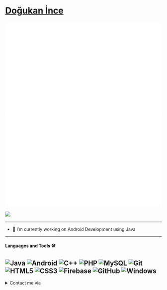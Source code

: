 # [Doğukan İnce](https://github.com/dogukanincee/dogukanincee)

![](https://github.com/dogukanincee/dogukanincee/blob/master/generated/overview.svg)
![](https://github.com/dogukanincee/dogukanincee/blob/master/generated/languages.svg)

![](https://komarev.com/ghpvc/?username=dogukanincee&label=Profile+Views)

---

- 🔭 I’m currently working on Android Development using Java
  
  
---

#### Languages and Tools 🛠

![Java](https://img.shields.io/badge/-Java-5B4638?style=flat-square&logo=java&logoColor=ffffff)
![Android](https://img.shields.io/badge/-Android%20Studio-a4c639?style=flat-square&logo=android-studio&logoColor=ffffff)
![C++](https://img.shields.io/badge/-C++-4e77d5?style=flat-square&logo=c%2B%2B&logoColor=ffffff)
![PHP](https://img.shields.io/badge/-PHP-3776AB?style=flat-square&logo=php&logoColor=ffffff)
![MySQL](https://img.shields.io/badge/-MySQL-e5ac07?style=flat-square&logo=mysql&logoColor=ffffff)
![Git](https://img.shields.io/badge/-Git-%23F05032?style=flat-square&logo=git&logoColor=%23ffffff)
![HTML5](https://img.shields.io/badge/-HTML5-%23E44D27?style=flat-square&logo=html5&logoColor=ffffff)
![CSS3](https://img.shields.io/badge/-CSS3-%231572B6?style=flat-square&logo=css3)
![Firebase](https://img.shields.io/badge/-Firebase-FFCA28?style=flat-square&logo=firebase&logoColor=ffffff)
![GitHub](https://img.shields.io/badge/-GitHub-181717?style=flat-square&logo=github)
![Windows](http://img.shields.io/badge/-Windows-0078D6?style=flat-square&logo=windows&logoColor=ffffff)
---  
  
<details>
  
  <summary>Contact me via</summary>
  
  </br>
    <a href="https://dogukanince.com.tr/">
  <img align="left" alt="https://dogukanince.com.tr/ | Twitter" width="22px" src="https://www.flaticon.com/svg/vstatic/svg/431/431979.svg?token=exp=1614793457~hmac=25d8ced8bc8e2e8d2bc4f6a2e3d76113" />
  </a>
    <a href="https://www.linkedin.com/in/dogukanincee/">
  <img align="left" alt="https://www.linkedin.com/in/dogukanincee/ | LinkedIn" width="22px" src="https://www.flaticon.com/svg/vstatic/svg/174/174857.svg?token=exp=1614793183~hmac=bd5625acb802dfb0c2980ee4cffd7eb1" />
  </a>
   <a href="https://www.instagram.com/dogukanincee/">
  <img align="left" alt="https://www.instagram.com/dogukanincee/ | Instagram" width="22px" src="https://www.flaticon.com/svg/vstatic/svg/2111/2111463.svg?token=exp=1614793248~hmac=966c1c1fc56d1905db66a8af3e4d9dfc" /
  </a>
  <a href="https://twitter.com/dogukanincee/">
  <img align="left" alt="https://twitter.com/dogukanincee/ | Twitter" width="22px" src="https://www.flaticon.com/svg/vstatic/svg/733/733579.svg?token=exp=1614793296~hmac=d8ec129cc1fe055192fd1d7976ea9d51" />
  </a>
  
</details>
